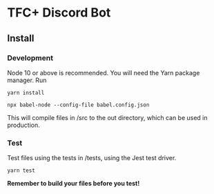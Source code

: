 # TFC+ Discord Bot

## Install

### Development
Node 10 or above is recommended. You will need the Yarn package manager.
Run 

`yarn install`

`npx babel-node --config-file babel.config.json`

This will compile files in /src to the out directory, which can be used in production.

### Test
Test files using the tests in /tests, using the Jest test driver.

`yarn test`

**Remember to build your files before you test!**